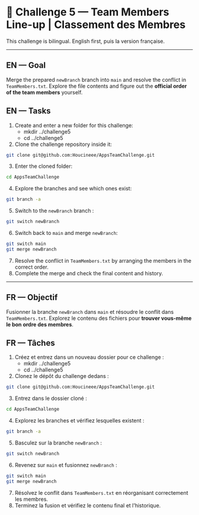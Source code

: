 # 🧩 Challenge 5 — Team Members Line-up | Classement des Membres

This challenge is bilingual. English first, puis la version française.

---

## EN — Goal

Merge the prepared `newBranch` branch into `main` and resolve the conflict in `TeamMembers.txt`. Explore the file contents and figure out the **official order of the team members** yourself.

## EN — Tasks

1. Create and enter a new folder for this challenge:
   - mkdir ../challenge5
   - cd ../challenge5
2. Clone the challenge repository inside it:

```bash
git clone git@github.com:Houcineee/AppsTeamChallenge.git
```

3. Enter the cloned folder:

```bash
cd AppsTeamChallenge
```

4. Explore the branches and see which ones exist:

```bash
git branch -a
```

5. Switch to the `newBranch` branch :

```bash
git switch newBranch
```

6. Switch back to `main` and merge `newBranch`:

```bash
git switch main
git merge newBranch
```

7. Resolve the conflict in `TeamMembers.txt` by arranging the members in the correct order.
8. Complete the merge and check the final content and history.

---

## FR — Objectif

Fusionner la branche `newBranch` dans `main` et résoudre le conflit dans `TeamMembers.txt`. Explorez le contenu des fichiers pour **trouver vous-même le bon ordre des membres**.

## FR — Tâches

1. Créez et entrez dans un nouveau dossier pour ce challenge :
   - mkdir ../challenge5
   - cd ../challenge5
2. Clonez le dépôt du challenge dedans :

```bash
git clone git@github.com:Houcineee/AppsTeamChallenge.git
```

3. Entrez dans le dossier cloné :

```bash
cd AppsTeamChallenge
```

4. Explorez les branches et vérifiez lesquelles existent :

```bash
git branch -a
```

5. Basculez sur la branche `newBranch` :

```bash
git switch newBranch
```

6. Revenez sur `main` et fusionnez `newBranch` :

```bash
git switch main
git merge newBranch
```

7. Résolvez le conflit dans `TeamMembers.txt` en réorganisant correctement les membres.
8. Terminez la fusion et vérifiez le contenu final et l’historique.

